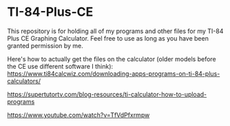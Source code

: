 # TI-84-Plus-CE

This repository is for holding all of my programs and other files for my TI-84 Plus CE Graphing Calculator. Feel free to use as long as you have been granted permission by me.

Here's how to actually get the files on the calculator (older models before the CE use different software I think): https://www.ti84calcwiz.com/downloading-apps-programs-on-ti-84-plus-calculators/

https://supertutortv.com/blog-resources/ti-calculator-how-to-upload-programs

https://www.youtube.com/watch?v=TfVdPfxrmpw

